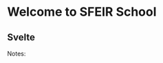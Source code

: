 <!-- .slide: class="first-slide" sfeir-level="3" sfeir-techno="Svelte" -->

# **Welcome to SFEIR School**

## **Svelte**

Notes:
